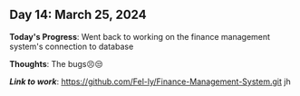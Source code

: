 ## Day 14: March 25, 2024

**Today's Progress**: Went back to working on the finance management system's connection to database

__Thoughts__: The bugs😣😒

___Link to work___: https://github.com/Fel-ly/Finance-Management-System.git jh
